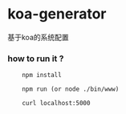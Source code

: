 # koa-generator
基于koa的系统配置

### how to run it ?
```
	npm install 

	npm run (or node ./bin/www)

	curl localhost:5000
```